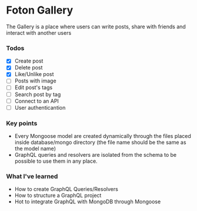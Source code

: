 # Foton Gallery

The Gallery is a place where users can write posts, share with friends and interact with another users

### Todos

- [x] Create post
- [x] Delete post
- [x] Like/Unlike post
- [ ] Posts with image
- [ ] Edit post's tags
- [ ] Search post by tag
- [ ] Connect to an API
- [ ] User authenticantion

### Key points

- Every Mongoose model are created dynamically through the files placed inside database/mongo directory (the file name should be the same as the model name)
- GraphQL queries and resolvers are isolated from the schema to be possible to use them in any place.

### What I've learned

- How to create GraphQL Queries/Resolvers
- How to structure a GraphQL project
- Hot to integrate GraphQL with MongoDB through Mongoose
